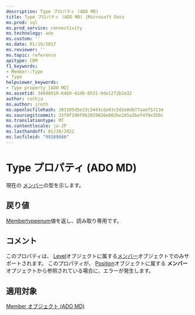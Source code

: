 ```yaml
---
description: Type プロパティ (ADO MD)
title: Type プロパティ (ADO MD) |Microsoft Docs
ms.prod: sql
ms.prod_service: connectivity
ms.technology: ado
ms.custom: ''
ms.date: 01/19/2017
ms.reviewer: ''
ms.topic: reference
apitype: COM
f1_keywords:
- Member::Type
- Type
helpviewer_keywords:
- Type property [ADO MD]
ms.assetid: 34698910-64b9-41d8-8531-9de12f2b1e32
author: rothja
ms.author: jroth
ms.openlocfilehash: 383105d5e33c3443cda93c5d2e8db77aaef57134
ms.sourcegitcommit: 33f0f190f962059826e002be165a2bef4f9e350c
ms.translationtype: MT
ms.contentlocale: ja-JP
ms.lasthandoff: 01/30/2021
ms.locfileid: "99169686"
---
```

# <a name="type-property-ado-md"></a>Type プロパティ (ADO MD)
現在の [メンバー](./member-object-ado-md.md)の型を示します。  
  
## <a name="return-values"></a>戻り値  
 [Membertypeenum](./membertypeenum.md)値を返し、読み取り専用です。  
  
## <a name="remarks"></a>コメント  
 このプロパティは、 [Level](./level-object-ado-md.md)オブジェクトに属する[メンバー](./member-object-ado-md.md)オブジェクトでのみサポートされます。 このプロパティが、 [Position](./position-object-ado-md.md)オブジェクトに属する **メンバー** オブジェクトから参照されている場合に、エラーが発生します。  
  
## <a name="applies-to"></a>適用対象  
 [Member オブジェクト (ADO MD)](./member-object-ado-md.md)